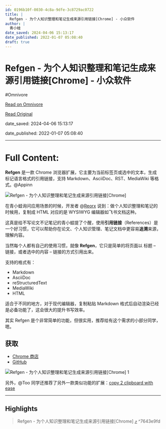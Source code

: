 ```yaml
---
id: 0196b10f-0030-4c8a-9dfe-3c8729ac0722
title: |
  Refgen - 为个人知识整理和笔记生成来源引用链接[Chrome] - 小众软件
author: |
  青小蛙
date_saved: 2024-04-06 15:13:17
date_published: 2022-01-07 05:08:40
draft: true
---
```


# Refgen - 为个人知识整理和笔记生成来源引用链接[Chrome] - 小众软件
#Omnivore

[Read on Omnivore](https://omnivore.app/me/refgen-chrome-18eb4d4507d)

[Read Original](https://www.appinn.com/refgen/)

date_saved: 2024-04-06 15:13:17

date_published: 2022-01-07 05:08:40

--- 

# Full Content: 

**Refgen** 是一款 Chrome 浏览器扩展，它主要为当前标签页或选中的文本，生成标记语言格式的引用链接，支持 Markdown、AsciiDoc、RST、MediaWiki 等格式。@Appinn

![Refgen - 为个人知识整理和笔记生成来源引用链接[Chrome]](https://proxy-prod.omnivore-image-cache.app/1608x700,sdiLF5ry_OilyZaEih3TjC3Rb5GuTcz2s6G-O6bJx2HI/https://static1.appinn.com/images/202201/refgen.jpg!o "Refgen - 为个人知识整理和笔记生成来源引用链接[Chrome] 1")

在青小蛙询问应用场景的时候，开发者 @[Reorx](https://twitter.com/novoreorx/status/1472523178572345344) 说到：做个人知识整理和笔记的时候用，复制成 HTML 对应的是 WYSIWYG 编辑器如飞书文档这种。

这真是给不写论文不记笔记的青小蛙提了个醒，使用**引用链接**（References）是一个好习惯，它可以帮助你在论文、个人知识管理、笔记文档中更容易**追溯**来源，理解内容。

当然每个人都有自己的使用习惯，就像 **Refgen**，它只是简单的将页面以 标题 – 链接，或者选中的内容 – 链接的方式引用出来。

支持的格式有：

* Markdown
* AsciiDoc
* reStructuredText
* MediaWiki
* HTML

适合于不同的地方，对于现代编辑器，复制粘贴 Markdown 格式后自动渲染已经是必备功能了，这会很大的提升书写效率。

其实 Refgen 是个非常简单的功能，但很实用，推荐给有这个需求的小部分同学，嗯。

## 获取

* [Chrome 商店](https://chrome.google.com/webstore/detail/refgen/ceknnceiglebkdhimphmkbgjbbcnhiib/)
* [GitHub](https://github.com/reorx/refgen)

![Refgen - 为个人知识整理和笔记生成来源引用链接[Chrome] 1](https://proxy-prod.omnivore-image-cache.app/818x597,scJ8SYGhLAlhF_P78BwEBTyjQe3RxLEmpZI1zezjuUZ8/https://www.appinn.com/wp-content/uploads/2022/01/Refgen-screenshot.jpg "Refgen - 为个人知识整理和笔记生成来源引用链接[Chrome] 2")

另外，@Too 同学还推荐了另外一款类似功能的扩展：[copy 2 clipboard with ease](https://chrome.google.com/webstore/detail/copy-2-clipboard-with-eas/hiiobhaaokpmdmkkcaokdlanlemmcoah/)[](https://t.co/OjyvM8rnqo)

---

## Highlights

> Refgen - 为个人知识整理和笔记生成来源引用链接\[Chrome\] [⤴️](https://omnivore.app/me/refgen-chrome-18eb4d4507d#7643e9fd-6c34-45df-96bd-e18ce79ade14)  ^7643e9fd

